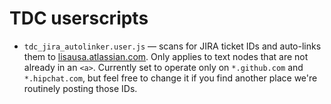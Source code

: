 TDC userscripts
===========

- `tdc_jira_autolinker.user.js` &mdash; scans for JIRA ticket IDs and auto-links them to [lisausa.atlassian.com](http://lisausa.atlassian.com). Only applies to text nodes that are not already in an `<a>`. Currently set to operate only on `*.github.com` and `*.hipchat.com`, but feel free to change it if you find another place we're routinely posting those IDs.
